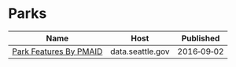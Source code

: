 # Parks

Name | Host | Published
---- | ---- | ---------
[Park Features By PMAID](../datasets/xrnu-8eiq.md) | data.seattle.gov | 2016&#x2011;09&#x2011;02

